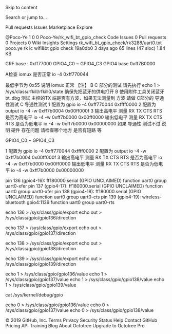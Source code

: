 Skip to content
 
Search or jump to…

Pull requests
Issues
Marketplace
Explore
 
@Poco-Ye 
1
0 0 Poco-Ye/rk_wifi_bt_gpio_check
 Code  Issues 0  Pull requests 0  Projects 0  Wiki  Insights  Settings
rk_wifi_bt_gpio_check/rk3288/uart0.txt
 poco.ye rk ic wifi&bt gpio check
19a0db0 3 days ago
65 lines (47 sloc)  1.84 KB
    
GRF base : 0xff77000
GPIO4_C0 ~ GPIO4_C3
GPIO4 base 0xff7B0000

A检查 iomux 是否正常
io -4  0xff770044

最低字节为 0x55 说明 iomux 正常
【注】 B C 部分的测试 请先执行 echo 1 > /sys/class/rfkill/rfkill0/state 确保先把蓝牙的供电打开
B 使用附件工具关闭蓝牙 bt_dbg 测试 主控的TX 端是否有方波，如果无法测量到 方波 请做 C部分的 导通性测试
C 导通性测试
1 配置为 gpio
io -4  0xff770044 0xffff0000
2 配置为 output
io -4 -w 0xff7b0004 0x00ff000f
3 输出高电平 测量 RX TX CTS RTS 是否为高电平
io -4 -w 0xff7b0000 0x00ff0000
输出低电平 测量 RX TX CTS RTS 是否为低电平
io -4 -w 0xff7b0000 0x00000000
如果 导通性 测试不过 说明 硬件 存在问题 请检查哪个地方 是否有短路 等



GPIO4_C0 ~ GPIO4_C3

1 配置为 gpio
io -4 0xff770044 0xffff0000
2 配置为 output
io -4 -w 0xff7b0004 0x00ff000f
3 输出高电平 测量 RX TX CTS RTS 是否为高电平
io -4 -w 0xff7b0000 0x00ff0000
输出低电平 测量 RX TX CTS RTS 是否为低电平
io -4 -w 0xff7b0000 0x00000000

pin 136 (gpio4-16): ff180000.serial (GPIO UNCLAIMED) function uart0 group uart0-xfer
pin 137 (gpio4-17): ff180000.serial (GPIO UNCLAIMED) function uart0 group uart0-xfer
pin 138 (gpio4-18): ff180000.serial (GPIO UNCLAIMED) function uart0 group uart0-cts
pin 139 (gpio4-19): wireless-bluetooth gpio4:1139 function uart0 group uart0-rts

echo 136 > /sys/class/gpio/export
echo out > /sys/class/gpio/gpio136/direction

echo 137 > /sys/class/gpio/export
echo out > /sys/class/gpio/gpio137/direction

echo 138 > /sys/class/gpio/export
echo out > /sys/class/gpio/gpio138/direction

echo 139 > /sys/class/gpio/export
echo out > /sys/class/gpio/gpio139/direction


echo 1 > /sys/class/gpio/gpio136/value
echo 1 > /sys/class/gpio/gpio137/value
echo 1 > /sys/class/gpio/gpio138/value
echo 1 > /sys/class/gpio/gpio139/value


cat /sys/kernel/debug/gpio

echo 0 > /sys/class/gpio/gpio136/value
echo 0 > /sys/class/gpio/gpio137/value
echo 0 > /sys/class/gpio/gpio138/value

© 2019 GitHub, Inc.
Terms
Privacy
Security
Status
Help
Contact GitHub
Pricing
API
Training
Blog
About
Octotree
Upgrade to Octotree Pro
